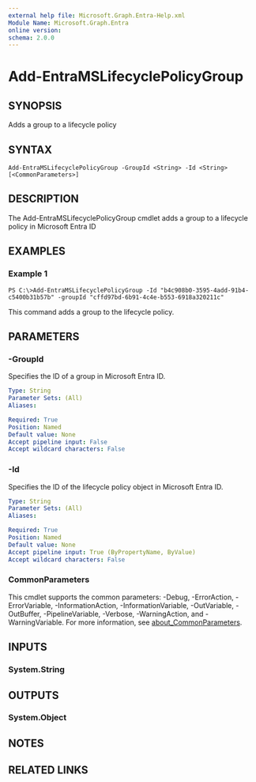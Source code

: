 ```yaml
---
external help file: Microsoft.Graph.Entra-Help.xml
Module Name: Microsoft.Graph.Entra
online version:
schema: 2.0.0
---
```


# Add-EntraMSLifecyclePolicyGroup

## SYNOPSIS
Adds a group to a lifecycle policy

## SYNTAX

```
Add-EntraMSLifecyclePolicyGroup -GroupId <String> -Id <String> [<CommonParameters>]
```

## DESCRIPTION
The Add-EntraMSLifecyclePolicyGroup cmdlet adds a group to a lifecycle policy in Microsoft Entra ID

## EXAMPLES

### Example 1
```
PS C:\>Add-EntraMSLifecyclePolicyGroup -Id "b4c908b0-3595-4add-91b4-c5400b31b57b" -groupId "cffd97bd-6b91-4c4e-b553-6918a320211c"
```

This command adds a group to the lifecycle policy.

## PARAMETERS

### -GroupId
Specifies the ID of a group in Microsoft Entra ID.

```yaml
Type: String
Parameter Sets: (All)
Aliases:

Required: True
Position: Named
Default value: None
Accept pipeline input: False
Accept wildcard characters: False
```

### -Id
Specifies the ID of the lifecycle policy object in Microsoft Entra ID.

```yaml
Type: String
Parameter Sets: (All)
Aliases:

Required: True
Position: Named
Default value: None
Accept pipeline input: True (ByPropertyName, ByValue)
Accept wildcard characters: False
```

### CommonParameters
This cmdlet supports the common parameters: -Debug, -ErrorAction, -ErrorVariable, -InformationAction, -InformationVariable, -OutVariable, -OutBuffer, -PipelineVariable, -Verbose, -WarningAction, and -WarningVariable. For more information, see [about_CommonParameters](http://go.microsoft.com/fwlink/?LinkID=113216).

## INPUTS

### System.String
## OUTPUTS

### System.Object
## NOTES

## RELATED LINKS
